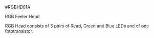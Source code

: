 <!--- Created:2017-01-02T13:57:00.815037: ---> 
<!--- Author:Mlab: ---> 
<!--- AuthorEmail:email@mlab.cz: ---> 
<!--- Tags:None: ---> 
<!--- Ust:rtDescription.en]
RGB Feeler Head

[InfoShortDescription.cs]
Hlava RGB Tykadla

[InfoLongDescription.en]
RGB Head consists of 3 pairs of Read, Green and Blue LEDs and of one 
fototransistor.

[InfoLongDescription.cs]

RGB hlava tykladla nese 3 páry LED diod (červená, zelená a modrá) a jeden 
fototranzitor.

[End: ---> 
<!--- Name:RGBHD01A: --->
#RGBHD01A 
<!--- LongName --->
RGB Feeler Head
<!--- ELongName ---> 

<!--- Lead --->
RGB Head consists of 3 pairs of Read, Green and Blue LEDs and of one 
fototransistor.
<!--- ELead ---> 


​
​
<!--- Description --->
<!--- EDescription --->
<!--- Content --->
<!--- EContent --->
            